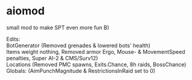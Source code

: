 # aiomod
small mod to make SPT even more fun B)  

Edits:  
BotGenerator (Removed grenades & lowered bots' health)  
Items weight nothing, Removed armor Ergo, Mouse- & MovementSpeed penalties, Super AI-2 & CMS/Surv12)  
Locations (Removed PMC spawns, Exits.Chance, 8h raids, BossChance)  
Globals: (AimPunchMagnitude & RestrictionsInRaid set to 0)  
